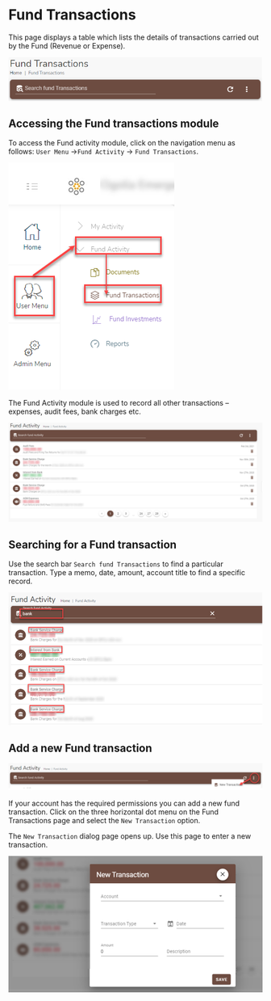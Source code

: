 
# Fund Transactions
This page displays a table which lists the details of transactions carried out by the Fund (Revenue or Expense). 

![alt text](images/5.0_Fund_Transactions_Banner.png "Fund Transactions banner")

## Accessing the Fund transactions module
To access the Fund activity module, click on the navigation menu as follows: `User Menu` ->`Fund Activity` -> `Fund Transactions`.

![alt text](images/5.1_Fund_Transactions_Menu.png "Fund transactions menu")


The Fund Activity module is used to record all other transactions – expenses, audit fees, bank charges etc.

![alt text](images/5.2_Fund_Transactions_Page.png "Fund transactions page")

## Searching for a Fund  transaction 

Use the search bar `Search fund Transactions` to find a particular transaction. Type a memo, date, amount, account title to find a specific record.

![alt text](images/5.3_Fund_Transactions_Search.png "Fund transactions search")

## Add a new Fund transaction

![alt text](images/5.4_Add_Fund_Tx_Menu.png "Add Fund Transaction menu")

If your account has the required permissions you can add a new fund transaction. Click on the three horizontal dot menu on the Fund Transactions page and select the `New Transaction` option.


The `New Transaction` dialog page opens up. Use this page to enter a new transaction.

![alt text](images/5.5_Add_Fund_Tx_Page.png "Add Fund Transaction page")
